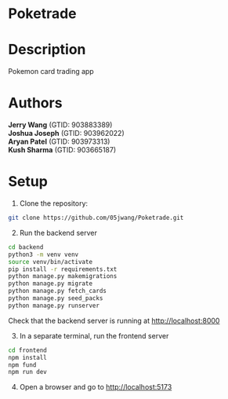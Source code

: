 # Poketrade

# Description

Pokemon card trading app

# Authors

**Jerry Wang** (GTID: 903883389)\
**Joshua Joseph** (GTID: 903962022)\
**Aryan Patel** (GTID: 903973313)\
**Kush Sharma** (GTID: 903665187)

# Setup

1. Clone the repository:
```bash
git clone https://github.com/05jwang/Poketrade.git
```

2. Run the backend server

```bash
cd backend
python3 -m venv venv
source venv/bin/activate
pip install -r requirements.txt
python manage.py makemigrations
python manage.py migrate
python manage.py fetch_cards
python manage.py seed_packs
python manage.py runserver
```

Check that the backend server is running at <http://localhost:8000>

3. In a separate terminal, run the frontend server

```bash
cd frontend
npm install
npm fund
npm run dev
```

4. Open a browser and go to <http://localhost:5173>
